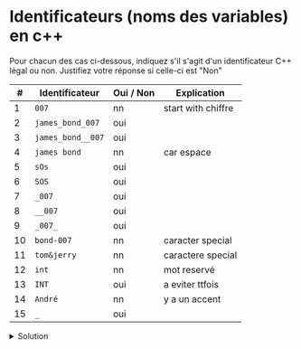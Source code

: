 # Identificateurs (noms des variables) en c++
Pour chacun des cas ci-dessous, indiquez s'il s'agit d'un identificateur C++ légal ou non. Justifiez votre réponse si celle-ci est "Non"

|  #  | Identificateur | Oui / Non | Explication        | 
| --- | -------------- |-----------|--------------------|
| 1 | `007` | nn        | start with chiffre |
| 2 | `james_bond_007`  | oui       |                    |
| 3 | `james_bond__007`  | oui       |                    |
| 4 | `james bond` | nn        | car espace         |
| 5 | `sOs` | oui       |                    |
| 6 | `SOS` | oui       |                    |
| 7 | `_007` | oui       |                    |
| 8 | `__007` | oui       |                    |
| 9 | `_007_` | oui       |                    |
| 10 | `bond-007` | nn        | caracter special   |
| 11 | `tom&jerry` | nn        | caractere special  |
| 12 | `int` | nn        | mot reservé        |
| 13 | `INT` | oui       | a eviter ttfois    |
| 14 | `André` | nn        | y a un accent      |
| 15 | `_` | oui       |                    |



<details>
<summary>Solution</summary>

|  #  | Identificateur | Oui / Non | Explication | 
| --- | -------------- | --------- | ----------- |
|1 | `7` | Non | Un identificateur ne peut pas commencer par un chiffre |
|2 | `james_bond_007` | Oui |  |
|3 | `james_bond__007` | Oui | Plusieurs _ peuvent se suivre |
|4 | `james bond` | Non | Pas d'espace dans un identificateur |
|5 | `sOs` | Oui |  |
|6 | `SOS` | Oui | Vu que C++ tient compte de la casse, 5) est un identificateur différent de 6) |
|7 | `_007` | Oui | Un identificateur peut commencer par _ |
|8 | `__007` | Oui |  |
|9 | `_007_` | Oui |  |
|10 | `bond-007` | Non | Le caractère '-' n'est pas autorisé |
|11 | `tom&jerry` | Non | Le caractère '&' n'est pas autorisé |
|12 | `int` | Non | Mot réservé |
|13 | `INT` | Oui | Déconseillé toutefois ! |
|14 | `André` | Non | Les lettres accentuées ne sont pas autorisées |
|15 | `_` | Oui | … mais pas des plus parlants (!) |


</details>